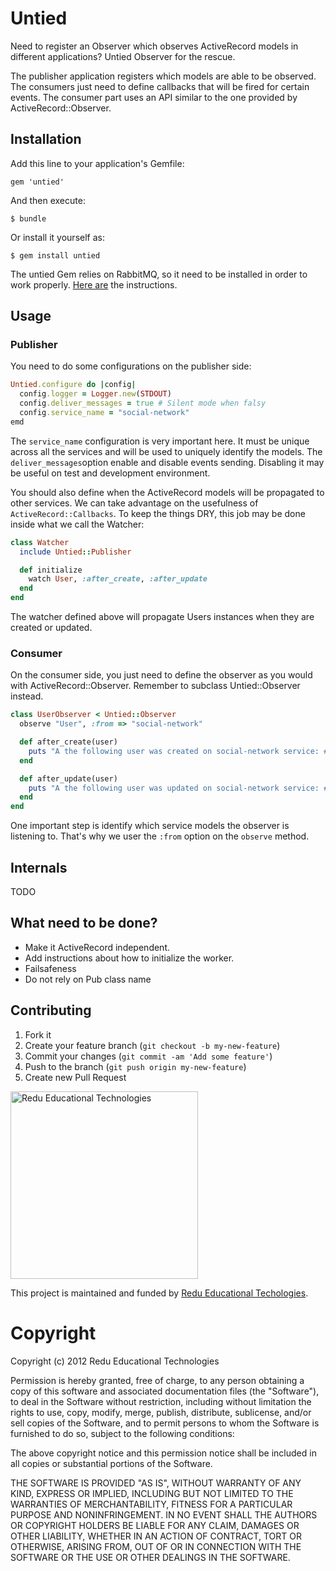 # Untied

Need to register an Observer which observes ActiveRecord models in different applications? Untied Observer for the rescue.

The publisher application registers which models are able to be observed. The consumers just need to define callbacks that will be fired for certain events. The consumer part uses an API similar to the one provided by ActiveRecord::Observer.

## Installation

Add this line to your application's Gemfile:

    gem 'untied'

And then execute:

    $ bundle

Or install it yourself as:

    $ gem install untied

The untied Gem relies on RabbitMQ, so it need to be installed in order to work properly. [Here are](http://www.rabbitmq.com/download.html) the instructions.

## Usage

### Publisher

You need to do some configurations on the publisher side:

```ruby
Untied.configure do |config|
  config.logger = Logger.new(STDOUT)
  config.deliver_messages = true # Silent mode when falsy
  config.service_name = "social-network"
emd
```

The ``service_name`` configuration is very important here. It must be unique across all the services and will be used to uniquely identify the models. The ``deliver_messages``option enable and disable events sending. Disabling it may be useful on test and development environment.

You should also define when the ActiveRecord models will be propagated to other services. We can take advantage on the usefulness of ``ActiveRecord::Callbacks``. To keep the things DRY, this job may be done inside what we call the Watcher:

```ruby
class Watcher
  include Untied::Publisher

  def initialize
    watch User, :after_create, :after_update
  end
end
```

The watcher defined above will propagate Users instances when they are created or updated.

### Consumer

On the consumer side, you just need to define the observer as you would with ActiveRecord::Observer. Remember to subclass Untied::Observer instead.

```ruby
class UserObserver < Untied::Observer
  observe "User", :from => "social-network"

  def after_create(user)
    puts "A the following user was created on social-network service: #{user}"
  end

  def after_update(user)
    puts "A the following user was updated on social-network service: #{user}"
  end
end
```

One important step is identify which service models the observer is listening to. That's why we user the ``:from`` option on the ``observe`` method.


## Internals

TODO

## What need to be done?

- Make it ActiveRecord independent.
- Add instructions about how to initialize the worker.
- Failsafeness
- Do not rely on Pub class name


## Contributing

1. Fork it
2. Create your feature branch (`git checkout -b my-new-feature`)
3. Commit your changes (`git commit -am 'Add some feature'`)
4. Push to the branch (`git push origin my-new-feature`)
5. Create new Pull Request


<img src="https://github.com/downloads/redu/redupy/redutech-marca.png" alt="Redu Educational Technologies" width="300">

This project is maintained and funded by [Redu Educational Techologies](http://tech.redu.com.br).

# Copyright

Copyright (c) 2012 Redu Educational Technologies

Permission is hereby granted, free of charge, to any person obtaining a copy of this software and associated documentation files (the "Software"), to deal in the Software without restriction, including without limitation the rights to use, copy, modify, merge, publish, distribute, sublicense, and/or sell copies of the Software, and to permit persons to whom the Software is furnished to do so, subject to the following conditions:

The above copyright notice and this permission notice shall be included in all copies or substantial portions of the Software.

THE SOFTWARE IS PROVIDED "AS IS", WITHOUT WARRANTY OF ANY KIND, EXPRESS OR IMPLIED, INCLUDING BUT NOT LIMITED TO THE WARRANTIES OF MERCHANTABILITY, FITNESS FOR A PARTICULAR PURPOSE AND NONINFRINGEMENT. IN NO EVENT SHALL THE AUTHORS OR COPYRIGHT HOLDERS BE LIABLE FOR ANY CLAIM, DAMAGES OR OTHER LIABILITY, WHETHER IN AN ACTION OF CONTRACT, TORT OR OTHERWISE, ARISING FROM, OUT OF OR IN CONNECTION WITH THE SOFTWARE OR THE USE OR OTHER DEALINGS IN THE SOFTWARE.
